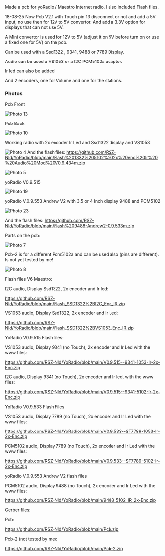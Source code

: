 Made a pcb for yoRadio / Maestro Internet radio.  I also included Flash files.

18-08-25 
Now Pcb V2.1 with Touch pin 13 disconnect or not and add a 5V input, no use then for 12V to 5V convertor. And add a 3.3V option for displays that can not use 5V.

A Mini convertor is used for 12V to 5V (adjust it on 5V before turn on or use a fixed one for 5V) on the pcb.

Can be used with a Ssd1322 , 9341, 9488 or 7789 Display.

Audio can be used a VS1053 or a I2C  PCM5102a adaptor.

Ir led can also be added.

And 2 encoders, one for Volume and one for the stations.


### Photos
Pcb Front

![Photo 13](https://github.com/RSZ-Nld/YoRadio/blob/main/Front.JPG)

Pcb Back

![Photo 10](https://github.com/RSZ-Nld/YoRadio/blob/main/Back.JPG)

Working radio with 2x encoder Ir Led and Ssd1322 display and VS1053

![Photo 4](https://github.com/RSZ-Nld/YoRadio/blob/main/20250823_171351.jpg)
And the flash files:   https://github.com/RSZ-Nld/YoRadio/blob/main/Flash%201332%205102%202x%20enc%20Ir%20%20Audio%20Mod%20V0.9.434m.zip

![Photo 5](https://github.com/RSZ-Nld/YoRadio/blob/main/20250709.jpg)

yoRadio V0.9.515


![Photo 19](https://github.com/RSZ-Nld/YoRadio/blob/main/9341%20%205102a.jpg)

yoRadio V.0.9.553 Andrew V2        with 3.5 or 4 Inch display 9488 and PCM5102

![Photo 23](https://github.com/RSZ-Nld/YoRadio/blob/main/20250822_102834.jpg)

And the flash files:
https://github.com/RSZ-Nld/YoRadio/blob/main/Flash%209488-Andrew2-0.9.533m.zip


Parts on the pcb:

![Photo 7](https://github.com/RSZ-Nld/YoRadio/blob/main/20250810_155348.jpg)

Pcb-2 is for a different Pcm5102a and can be used also (pins are different).
Is not yet tested by me!

![Photo 8](https://github.com/RSZ-Nld/YoRadio/blob/main/Front-2.JPG)


Flash files  V6 Maestro:


I2C audio, Display Ssd1322, 2x encoder and Ir led:

https://github.com/RSZ-Nld/YoRadio/blob/main/Flash_SSD1322%2BI2C_Enc_IR.zip


VS1053 audio, Display Ssd1322, 2x encoder and Ir Led:

https://github.com/RSZ-Nld/YoRadio/blob/main/Flash_SSD1322%2BVS1053_Enc_IR.zip



YoRadio V0.9.515  Flash files:


VS1053 audio, Display 9341 (no Touch), 2x encoder and Ir Led with the www files:

https://github.com/RSZ-Nld/YoRadio/blob/main/V0.9.515--9341-1053-Ir-2x-Enc.zip


I2C audio, Display 9341 (no Touch), 2x encoder and Ir led, with the www files:

https://github.com/RSZ-Nld/YoRadio/blob/main/V0.9.515--9341-5102-Ir-2x-Enc.zip




YoRadio V0.9.533 Flash Files 


VS1053 audio, Display 7789 (no Touch), 2x encoder and Ir Led with the www files:

https://github.com/RSZ-Nld/YoRadio/blob/main/V0.9.533--ST7789-1053-Ir-2x-Enc.zip


PCM5102 audio, Display 7789 (no Touch), 2x encoder and Ir Led with the www files:

https://github.com/RSZ-Nld/YoRadio/blob/main/V0.9.533--ST7789-5102-Ir-2x-Enc.zip


yoRadio V.0.9.553 Andrew V2 flash files

PCM5102 audio, Display 9488 (no Touch), 2x encoder and Ir Led with the www files:

https://github.com/RSZ-Nld/YoRadio/blob/main/9488_5102_IR_2x-Enc.zip







Gerber files:

Pcb:

https://github.com/RSZ-Nld/YoRadio/blob/main/Pcb.zip


Pcb-2 (not tested by me):

https://github.com/RSZ-Nld/YoRadio/blob/main/Pcb-2.zip










